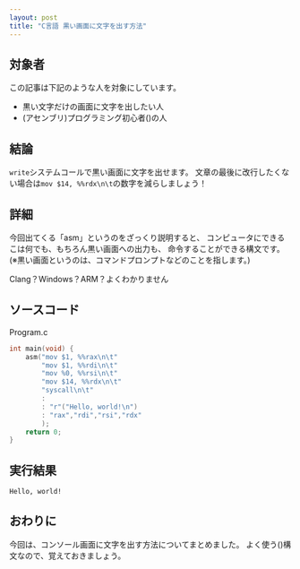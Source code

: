 ```yaml
---
layout: post
title: "C言語 黒い画面に文字を出す方法"
---
```


## 対象者
この記事は下記のような人を対象にしています。

- 黒い文字だけの画面に文字を出したい人
- (アセンブリ)プログラミング初心者()の人

## 結論

`write`システムコールで黒い画面に文字を出せます。
文章の最後に改行したくない場合は`mov $14, %%rdx\n\t`の数字を減らしましょう！

## 詳細

今回出てくる「asm」というのをざっくり説明すると、
コンピュータにできるこは何でも、もちろん黒い画面への出力も、
命令することができる構文です。
(※黒い画面というのは、コマンドプロンプトなどのことを指します。)

Clang？Windows？ARM？よくわかりません

## ソースコード

Program.c

```c
int main(void) {
	asm("mov $1, %%rax\n\t"
		"mov $1, %%rdi\n\t"
		"mov %0, %%rsi\n\t"
		"mov $14, %%rdx\n\t"
		"syscall\n\t"
		:
		: "r"("Hello, world!\n")
		: "rax","rdi","rsi","rdx"
		);
	return 0;
}
```

## 実行結果

```
Hello, world!
```

## おわりに

今回は、コンソール画面に文字を出す方法についてまとめました。
よく使う()構文なので、覚えておきましょう。
